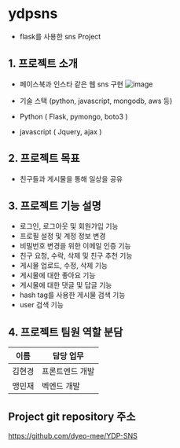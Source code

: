 # ydpsns

- flask를 사용한 sns Project

## 1. 프로젝트 소개
  - 페이스북과 인스타 같은 웹 sns 구현
![image](https://user-images.githubusercontent.com/86212081/154900180-9d898a59-3703-4696-ac76-940588333768.png)

  - 기술 스택 (python, javascript, mongodb, aws 등)  
  - Python ( Flask, pymongo, boto3 )  
  - javascript ( Jquery, ajax ) 
	

## 2. 프로젝트 목표
  - 친구들과 게시물을 통해 일상을 공유

## 3. 프로젝트 기능 설명
  - 로그인, 로그아웃 및 회원가입 기능  
  - 프로필 설정 및 계정 정보 변경  
  - 비밀번호 변경을 위한 이메일 인증 기능
  - 친구 요청, 수락, 삭제 및 친구 추천 기능  
  - 게시물 업로드, 수정, 삭제 기능  
  - 게시물에 대한 좋아요 기능
  - 게시물에 대한 댓글 및 답글 기능 
  - hash tag를 사용한 게시물 검색 기능
  - user 검색 기능 

## 4. 프로젝트 팀원 역할 분담
| 이름 | 담당 업무 |
| ------ | ------ |
| 김현경 | 프론트엔드 개발 |
| 맹민재 | 벡엔드 개발 |

## Project git repository 주소
https://github.com/dyeo-mee/YDP-SNS
